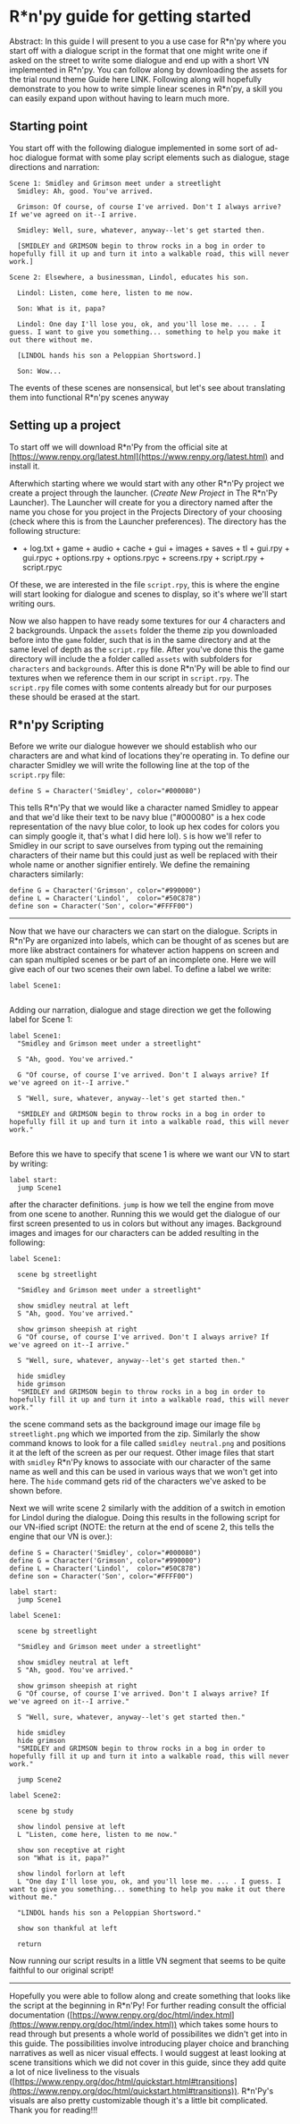 # R\*n'py guide for getting started

Abstract: In this guide I will present to you a use case for R\*n'py where you start off with a dialogue script in the format that one might write one if asked on the street to write some dialogue and end up with a short VN implemented in R\*n'py. You can follow along by downloading the assets for the trial round theme Guide here LINK. Following along will hopefully demonstrate to you how to write simple linear scenes in R\*n'py, a skill you can easily expand upon without having to learn much more.

## Starting point

You start off with the following dialogue implemented in some sort of ad-hoc dialogue format with some play script elements such as dialogue, stage directions and narration:
```
Scene 1: Smidley and Grimson meet under a streetlight
  Smidley: Ah, good. You've arrived.
  
  Grimson: Of course, of course I've arrived. Don't I always arrive? If we've agreed on it--I arrive.
  
  Smidley: Well, sure, whatever, anyway--let's get started then.
  
  [SMIDLEY and GRIMSON begin to throw rocks in a bog in order to hopefully fill it up and turn it into a walkable road, this will never work.]
 
Scene 2: Elsewhere, a businessman, Lindol, educates his son.

  Lindol: Listen, come here, listen to me now.
  
  Son: What is it, papa?
  
  Lindol: One day I'll lose you, ok, and you'll lose me. ... . I guess. I want to give you something... something to help you make it out there without me.
  
  [LINDOL hands his son a Peloppian Shortsword.]
  
  Son: Wow...
```

The events of these scenes are nonsensical, but let's see about translating them into functional R\*n'py scenes anyway

## Setting up a project

To start off we will download R\*n'Py from the official site at [https://www.renpy.org/latest.html](https://www.renpy.org/latest.html) and install it.

Afterwhich starting where we would start with any other R\*n'Py project we create a project through the launcher. (*Create New Project* in The R\*n'Py Launcher). The Launcher will create for you a directory named after the name you chose for you project in the Projects Directory of your choosing (check where this is from the Launcher preferences). The directory has the following structure:

+ <name you set for your project>
  + log.txt
  + game
    + audio
    + cache
    + gui
    + images
    + saves
    + tl
    + gui.rpy
    + gui.rpyc
    + options.rpy
    + options.rpyc
    + screens.rpy
    + script.rpy
    + script.rpyc
 
  
 Of these, we are interested in the file `script.rpy`, this is where the engine will start looking for dialogue and scenes to display, so it's where we'll start writing ours.
 
 Now we also happen to have ready some textures for our 4 characters and 2 backgrounds. Unpack the `assets` folder the theme zip you downloaded before into the `game` folder, such that is in the same directory and at the same level of depth as the `script.rpy` file. After you've done this the game directory will include the a folder called `assets` with subfolders for `characters` and `backgrounds`. After this is done R\*n'Py will be able to find our textures when we reference them in our script in `script.rpy`. The `script.rpy` file comes with some contents already but for our purposes these should be erased at the start.

## R\*n'py Scripting

Before we write our dialogue however we should establish who our characters are and what kind of locations they're operating in. To define our character Smidley we will write the following line at the top of the `script.rpy` file:

```
define S = Character('Smidley', color="#000080")
```

This tells R\*n'Py that we would like a character named Smidley to appear and that we'd like their text to be navy blue ("#000080" is a hex code representation of the navy blue color, to look up hex codes for colors you can simply google it, that's what I did here lol). `S` is how we'll refer to Smidley in our script to save ourselves from typing out the remaining characters of their name but this could just as well be replaced with their whole name or another signifier entirely. We define the remaining characters similarly:
```
define G = Character('Grimson', color="#990000")
define L = Character('Lindol',  color="#50C878")
define son = Character('Son', color="#FFFF00")
```

---

Now that we have our characters we can start on the dialogue. Scripts in R\*n'Py are organized into labels, which can be thought of as scenes but are more like abstract containers for whatever action happens on screen and can span multipled scenes or be part of an incomplete one. Here we will give each of our two scenes their own label. To define a label we write: 
```
label Scene1:
  
```
Adding our narration, dialogue and stage direction we get the following label for Scene 1:
```
label Scene1:
  "Smidley and Grimson meet under a streetlight"
  
  S "Ah, good. You've arrived."
  
  G "Of course, of course I've arrived. Don't I always arrive? If we've agreed on it--I arrive."
  
  S "Well, sure, whatever, anyway--let's get started then."
  
  "SMIDLEY and GRIMSON begin to throw rocks in a bog in order to hopefully fill it up and turn it into a walkable road, this will never work."
  
```

Before this we have to specify that scene 1 is where we want our VN to start by writing:
```
label start:
  jump Scene1
```
after the character definitions. `jump` is how we tell the engine from move from one scene to another. Running this we would get the dialogue of our first screen presented to us in colors but without any images. Background images and images for our characters can be added resulting in the following:
```
label Scene1:

  scene bg streetlight
  
  "Smidley and Grimson meet under a streetlight"
  
  show smidley neutral at left
  S "Ah, good. You've arrived."
  
  show grimson sheepish at right
  G "Of course, of course I've arrived. Don't I always arrive? If we've agreed on it--I arrive."
  
  S "Well, sure, whatever, anyway--let's get started then."
  
  hide smidley
  hide grimson
  "SMIDLEY and GRIMSON begin to throw rocks in a bog in order to hopefully fill it up and turn it into a walkable road, this will never work."
```
the scene command sets as the background image our image file `bg streetlight.png` which we imported from the zip. Similarly the show command knows to look for a file called `smidley neutral.png` and positions it at the left of the screen as per our request. Other image files that start with `smidley` R\*n'Py knows to associate with our character of the same name as well and this can be used in various ways that we won't get into here. The `hide` command gets rid of the characters we've asked to be shown before.

Next we will write scene 2 similarly with the addition of a switch in emotion for Lindol during the dialogue. Doing this results in the following script for our VN-ified script (NOTE: the return at the end of scene 2, this tells the engine that our VN is over.):
```
define S = Character('Smidley', color="#000080")
define G = Character('Grimson', color="#990000")
define L = Character('Lindol',  color="#50C878")
define son = Character('Son', color="#FFFF00")

label start:
  jump Scene1

label Scene1:

  scene bg streetlight
  
  "Smidley and Grimson meet under a streetlight"
  
  show smidley neutral at left
  S "Ah, good. You've arrived."
  
  show grimson sheepish at right
  G "Of course, of course I've arrived. Don't I always arrive? If we've agreed on it--I arrive."
  
  S "Well, sure, whatever, anyway--let's get started then."
  
  hide smidley
  hide grimson
  "SMIDLEY and GRIMSON begin to throw rocks in a bog in order to hopefully fill it up and turn it into a walkable road, this will never work."
  
  jump Scene2
   
label Scene2:
  
  scene bg study
  
  show lindol pensive at left 
  L "Listen, come here, listen to me now."
  
  show son receptive at right
  son "What is it, papa?"
  
  show lindol forlorn at left
  L "One day I'll lose you, ok, and you'll lose me. ... . I guess. I want to give you something... something to help you make it out there without me."
  
  "LINDOL hands his son a Peloppian Shortsword."
  
  show son thankful at left
  
  return
```

Now running our script results in a little VN segment that seems to be quite faithful to our original script!

---

Hopefully you were able to follow along and create something that looks like the script at the beginning in R\*n'Py! For further reading consult the official documentation ([https://www.renpy.org/doc/html/index.html](https://www.renpy.org/doc/html/index.html)) which takes some hours to read through but presents a whole world of possibilites we didn't get into in this guide. The possibilities involve introducing player choice and branching narratives as well as nicer visual effects. I would suggest at least looking at scene transitions which we did not cover in this guide, since they add quite a lot of nice liveliness to the visuals ([https://www.renpy.org/doc/html/quickstart.html#transitions](https://www.renpy.org/doc/html/quickstart.html#transitions)). R\*n'Py's visuals are also pretty customizable though it's a little bit complicated. Thank you for reading!!!
